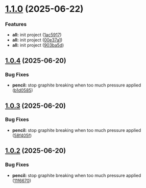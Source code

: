 # [1.1.0](https://github.com/eyal-test/test11/compare/v1.0.4...v1.1.0) (2025-06-22)


### Features

* **all:** init project ([1ac5917](https://github.com/eyal-test/test11/commit/1ac59171acc633bada3a99b204aa40b34440108a))
* **all:** init project ([00e37a1](https://github.com/eyal-test/test11/commit/00e37a18bd914053eaf2edb5c11d91359088e114))
* **all:** init project ([903ba5d](https://github.com/eyal-test/test11/commit/903ba5dd9d3e4978927847045f28d4f8f95c2904))

## [1.0.4](https://github.com/eyal-test/test11/compare/v1.0.3...v1.0.4) (2025-06-20)


### Bug Fixes

* **pencil:** stop graphite breaking when too much pressure applied ([b1d0585](https://github.com/eyal-test/test11/commit/b1d05855f72788f980155a66a3247001089c1f5d))

## [1.0.3](https://github.com/eyal-test/test11/compare/v1.0.2...v1.0.3) (2025-06-20)


### Bug Fixes

* **pencil:** stop graphite breaking when too much pressure applied ([58f405f](https://github.com/eyal-test/test11/commit/58f405f5e986db37f1edcdea1315983b203c8523))

## [1.0.2](https://github.com/eyal-test/test11/compare/v1.0.1...v1.0.2) (2025-06-20)


### Bug Fixes

* **pencil:** stop graphite breaking when too much pressure applied ([11f6670](https://github.com/eyal-test/test11/commit/11f667009898af01272d8baf94e3f1d14dedc48a))
